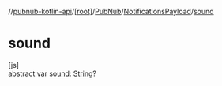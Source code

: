 //[pubnub-kotlin-api](../../../../index.md)/[[root]](../../index.md)/[PubNub](../index.md)/[NotificationsPayload](index.md)/[sound](sound.md)

# sound

[js]\
abstract var [sound](sound.md): [String](https://kotlinlang.org/api/core/kotlin-stdlib/kotlin/-string/index.html)?
